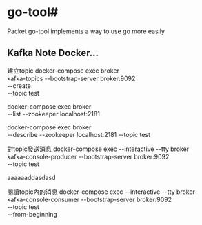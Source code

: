# go-tool#

Packet go-tool implements a way to use go more easily

## Kafka Note Docker...

建立topic
docker-compose exec broker \
kafka-topics --bootstrap-server broker:9092 \
             --create \
             --topic test

docker-compose exec broker \
 --list --zookeeper localhost:2181


docker-compose exec broker \
 --describe --zookeeper  localhost:2181 --topic test




對topic發送消息
docker-compose exec --interactive --tty broker \
kafka-console-producer --bootstrap-server broker:9092 \
                       --topic test

aaaaaaddasdasd

閱讀topic內的消息
docker-compose exec --interactive --tty broker \
kafka-console-consumer --bootstrap-server broker:9092 \
                       --topic test\
                       --from-beginning




